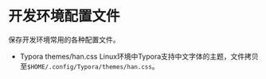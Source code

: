 # 开发环境配置文件

保存开发环境常用的各种配置文件。

- Typora
  themes/han.css Linux环境中Typora支持中文字体的主题，文件拷贝至`$HOME/.config/Typora/themes/han.css`。

  

